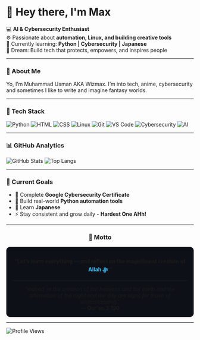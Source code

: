 # 👋 Hey there, I'm Max  

💻 **AI & Cybersecurity Enthusiast**  
⚙️ Passionate about **automation, Linux, and building creative tools**  
🎯 Currently learning: **Python | Cybersecurity | Japanese**  
🚀 Dream: Build tech that protects, empowers, and inspires people  

---

### 📖 About Me
Yo, I’m Muhammad Usman AKA Wizmax. I’m into tech, anime, cybersecurity and sometimes I like to write and imagine fantasy worlds.

---

### 🧰 Tech Stack
![Python](https://img.shields.io/badge/-Python-3776AB?logo=python&logoColor=white)
![HTML](https://img.shields.io/badge/-HTML5-E34F26?logo=html5&logoColor=white)
![CSS](https://img.shields.io/badge/-CSS3-1572B6?logo=css3&logoColor=white)
![Linux](https://img.shields.io/badge/-Linux-FCC624?logo=linux&logoColor=black)
![Git](https://img.shields.io/badge/-Git-F05032?logo=git&logoColor=white)
![VS Code](https://img.shields.io/badge/-VS_Code-0078D4?logo=visualstudiocode&logoColor=white)
![Cybersecurity](https://img.shields.io/badge/-Cybersecurity-111827?logo=probot&logoColor=white)
![AI](https://img.shields.io/badge/-Artificial_Intelligence-9333EA?logo=openai&logoColor=white)

---

### 📊 GitHub Analytics
![GitHub Stats](https://github-readme-stats.vercel.app/api?username=wizmax11&show_icons=true&theme=tokyonight&hide_border=true)
![Top Langs](https://github-readme-stats.vercel.app/api/top-langs/?username=wizmax11&layout=compact&theme=tokyonight&hide_border=true)

---

### 🎯 Current Goals
- 📖 Complete **Google Cybersecurity Certificate**  
- 🚀 Build real-world **Python automation tools**  
- 🗼 Learn **Japanese**  
- ⚡ Stay consistent and grow daily - **Hardest One AHh!**

---

<h3 align="center">🌙 Motto</h3>

<div align="center" style="background-color:#0d1117; border-radius:10px; padding:15px; border:1px solid #2f3136;">

<b>“Let’s learn everything — and reflect on the magnificent creation of <span style="color:#38bdf8;">Allah ﷻ</span>.”</b>

---

<i>
"Indeed, in the creation of the heavens and the earth  
and the alternation of the night and the day  
are signs for those of understanding."
</i>  
<br>— <b>Qur’an 3:190</b>

</div>

---

![Profile Views](https://komarev.com/ghpvc/?username=wizmax11&color=blue&style=for-the-badge)
